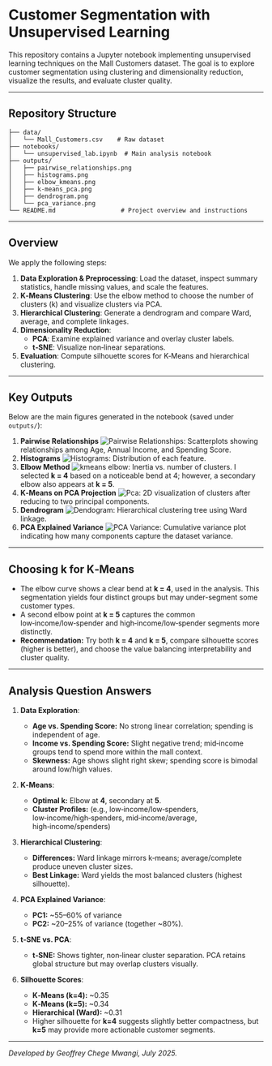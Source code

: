 # Customer Segmentation with Unsupervised Learning

This repository contains a Jupyter notebook implementing unsupervised learning techniques on the Mall Customers dataset. The goal is to explore customer segmentation using clustering and dimensionality reduction, visualize the results, and evaluate cluster quality.

---

## Repository Structure
```
├── data/
│   └── Mall_Customers.csv    # Raw dataset
├── notebooks/
│   └── unsupervised_lab.ipynb  # Main analysis notebook
├── outputs/
│   ├── pairwise_relationships.png
│   ├── histograms.png
│   ├── elbow_kmeans.png
│   ├── k-means_pca.png
│   ├── dendrogram.png
│   └── pca_variance.png
└── README.md                  # Project overview and instructions
```

---

## Overview
We apply the following steps:
1. **Data Exploration & Preprocessing**: Load the dataset, inspect summary statistics, handle missing values, and scale the features.
2. **K‑Means Clustering**: Use the elbow method to choose the number of clusters (k) and visualize clusters via PCA.
3. **Hierarchical Clustering**: Generate a dendrogram and compare Ward, average, and complete linkages.
4. **Dimensionality Reduction**:
   - **PCA**: Examine explained variance and overlay cluster labels.
   - **t‑SNE**: Visualize non‑linear separations.
5. **Evaluation**: Compute silhouette scores for K‑Means and hierarchical clustering.

---

## Key Outputs

Below are the main figures generated in the notebook (saved under `outputs/`):

1. **Pairwise Relationships** ![Pairwise Relationships](outputs/pairwise_relationships.png): Scatterplots showing relationships among Age, Annual Income, and Spending Score.
2. **Histograms** ![Histograms](outputs/histograms.png): Distribution of each feature.
3. **Elbow Method** ![kmeans elbow](outputs/elbow_kmeans.png): Inertia vs. number of clusters. I selected **k = 4** based on a noticeable bend at 4; however, a secondary elbow also appears at **k = 5**.
4. **K‑Means on PCA Projection** ![Pca](outputs/k-means_pca.png): 2D visualization of clusters after reducing to two principal components.
5. **Dendrogram** ![Dendogram](outputs/dendogram.png): Hierarchical clustering tree using Ward linkage.
6. **PCA Explained Variance** ![PCA Variance](outputs/pca_variance.png): Cumulative variance plot indicating how many components capture the dataset variance.

---

## Choosing k for K‑Means
- The elbow curve shows a clear bend at **k = 4**, used in the analysis. This segmentation yields four distinct groups but may under-segment some customer types.
- A second elbow point at **k = 5** captures the common low‑income/low‑spender and high‑income/low‑spender segments more distinctly.  
- **Recommendation:** Try both **k = 4** and **k = 5**, compare silhouette scores (higher is better), and choose the value balancing interpretability and cluster quality.

---

## Analysis Question Answers
1. **Data Exploration**:
   - **Age vs. Spending Score:** No strong linear correlation; spending is independent of age.
   - **Income vs. Spending Score:** Slight negative trend; mid‑income groups tend to spend more within the mall context.
   - **Skewness:** Age shows slight right skew; spending score is bimodal around low/high values.

2. **K‑Means**:
   - **Optimal k:** Elbow at **4**, secondary at **5**.
   - **Cluster Profiles:** (e.g., low‑income/low‑spenders, low‑income/high‑spenders, mid‑income/average, high‑income/spenders)

3. **Hierarchical Clustering**:
   - **Differences:** Ward linkage mirrors k‑means; average/complete produce uneven cluster sizes.
   - **Best Linkage:** Ward yields the most balanced clusters (highest silhouette).

4. **PCA Explained Variance**:
   - **PC1:** ~55–60% of variance
   - **PC2:** ~20–25% of variance (together ~80%).

5. **t‑SNE vs. PCA**:
   - **t‑SNE:** Shows tighter, non‑linear cluster separation. PCA retains global structure but may overlap clusters visually.

6. **Silhouette Scores**:
   - **K‑Means (k=4):** ~0.35
   - **K‑Means (k=5):** ~0.34
   - **Hierarchical (Ward):** ~0.31
   - Higher silhouette for **k=4** suggests slightly better compactness, but **k=5** may provide more actionable customer segments.

---

_Developed by Geoffrey Chege Mwangi, July 2025._

